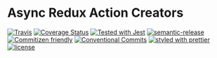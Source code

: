 # Async Redux Action Creators

[![Travis](https://img.shields.io/travis/VinSpee/async-redux-actions.svg?style=flat-square)](https://travis-ci.org/VinSpee/async-redux-actions)
[![Coverage Status](https://coveralls.io/repos/github/VinSpee/async-redux-actions/badge.svg?branch=master&style=flat-square)](https://coveralls.io/github/VinSpee/async-redux-actions?branch=master)
[![Tested with Jest](https://img.shields.io/badge/tested_with-jest-99424f.svg?longCache=true&style=flat-square)](https://github.com/facebook/jest)
[![semantic-release](https://img.shields.io/badge/%20%20%F0%9F%93%A6%F0%9F%9A%80-semantic--release-e10079.svg?longCache=true&style=flat-square)](https://github.com/semantic-release/semantic-release)
[![Commitizen friendly](https://img.shields.io/badge/commitizen-friendly-brightgreen.svg?longCache=true&style=flat-square)](http://commitizen.github.io/cz-cli/)
[![Conventional Commits](https://img.shields.io/badge/Conventional%20Commits-1.0.0-yellow.svg?longCache=true&style=flat-square)](https://conventionalcommits.org)
[![styled with prettier](https://img.shields.io/badge/styled_with-prettier-ff69b4.svg?longCache=true&style=flat-square)](https://github.com/prettier/prettier)
[![license](https://img.shields.io/github/license/VinSpee/async-redux-action-creators.svg?longCache=true&style=flat-square)](https://github.com/VinSpee/async-redux-actions/blob/master/LICENSE)
